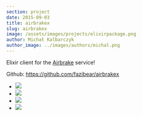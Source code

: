 ```yaml
---
section: project
date: 2015-09-03
title: airbrakex
slug: airbrakex
image: /assets/images/projects/elixirpackage.png
author: Michał Kalbarczyk
author_image: ../images/authors/michal.png
---
```


Elixir client for the [Airbrake](https://airbrake.io/) service!

Github: https://github.com/fazibear/airbrakex

- ![](https://img.shields.io/hexpm/dt/airbrakex.svg)
- ![](https://img.shields.io/github/stars/fazibear/airbrakex.svg)
- ![](https://img.shields.io/hexpm/v/airbrakex.svg)
- ![](https://img.shields.io/badge/license-MIT-blue.svg)
